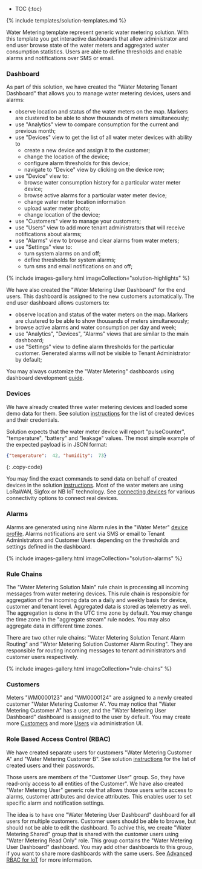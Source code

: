 
* TOC 
{:toc}

{% include templates/solution-templates.md %}

Water Metering template represent generic water metering solution.
With this template you get interactive dashboards that allow administrator and end user browse state of the water meters and aggregated water consumption statistics.
Users are able to define thresholds and enable alarms and notifications over SMS or email.

### Dashboard

As part of this solution, we have created the "Water Metering Tenant Dashboard" that allows you to manage water metering devices, users and alarms:

* observe location and status of the water meters on the map. Markers are clustered to be able to show thousands of meters simultaneously;
* use "Analytics" view to compare consumption for the current and previous month;
* use "Devices" view to get the list of all water meter devices with ability to
    * create a new device and assign it to the customer;
    * change the location of the device;
    * configure alarm thresholds for this device;
    * navigate to "Device" view by clicking on the device row;
* use "Device" view to:
    * browse water consumption history for a particular water meter device;
    * browse active alarms for a particular water meter device;
    * change water meter location information
    * upload water meter photo;
    * change location of the device;
* use "Customers" view to manage your customers;
* use "Users" view to add more tenant administrators that will receive notifications about alarms;
* use "Alarms" view to browse and clear alarms from water meters;
* use "Settings" view to:
    * turn system alarms on and off;
    * define thresholds for system alarms;
    * turn sms and email notifications on and off;

{% include images-gallery.html imageCollection="solution-highlights" %}

We have also created the "Water Metering User Dashboard" for the end users. This dashboard is assigned to the new customers automatically. The end user dashboard allows customers to:

* observe location and status of the water meters on the map. Markers are clustered to be able to show thousands of meters simultaneously;
* browse active alarms and water consumption per day and week;
* use "Analytics", "Devices", "Alarms" views that are similar to the main dashboard;
* use "Settings" view to define alarm thresholds for the particular customer. Generated alarms will not be visible to Tenant Administrator by default;

You may always customize the "Water Metering" dashboards using dashboard development [guide](/docs/{{docsPrefix}}user-guide/dashboards/).


### Devices

We have already created three water metering devices and loaded some demo data for them.
See solution [instructions](/docs/{{docsPrefix}}solution-templates/overview/#install-solution-template) for the list of created devices and their credentials.

Solution expects that the water meter device will report "pulseCounter", "temperature", "battery" and "leakage" values.
The most simple example of the expected payload is in JSON format:

```json
{"temperature":  42, "humidity":  73}
```
{: .copy-code}

You may find the exact commands to send data on behalf of created devices in the solution [instructions](/docs/{{docsPrefix}}solution-templates/overview/#install-solution-template).
Most of the water meters are using LoRaWAN, Sigfox or NB IoT technology. 
See [connecting devices](/docs/{{docsPrefix}}getting-started-guides/connectivity/) for various connectivity options to connect real devices.

### Alarms

Alarms are generated using nine Alarm rules in the "Water Meter" [device profile](/docs/{{docsPrefix}}user-guide/device-profiles/).
Alarms notifications are sent via SMS or email to Tenant Administrators and Customer Users depending on the thresholds and settings defined in the dashboard.

{% include images-gallery.html imageCollection="solution-alarms" %}

### Rule Chains

The "Water Metering Solution Main" rule chain is processing all incoming messages from water metering devices.
This rule chain is responsible for aggregation of the incoming data on a daily and weekly basis for device, customer and tenant level.
Aggregated data is stored as telemetry as well. The aggregation is done in the UTC time zone by default.
You may change the time zone in the "aggregate stream" rule nodes. You may also aggregate data in different time zones.

There are two other rule chains: "Water Metering Solution Tenant Alarm Routing" and "Water Metering Solution Customer Alarm Routing".
They are responsible for routing incoming messages to tenant administrators and customer users respectively.

{% include images-gallery.html imageCollection="rule-chains" %}

### Customers

Meters "WM0000123" and "WM0000124" are assigned to a newly created customer "Water Metering Customer A".
You may notice that "Water Metering Customer A" has a user, and the "Water Metering User Dashboard" dashboard is assigned to the user by default.
You may create more [Customers](/docs/{{docsPrefix}}user-guide/ui/customers/) and more [Users](/docs/{{docsPrefix}}user-guide/ui/users/) via administration UI.

### Role Based Access Control (RBAC)

We have created separate users for customers "Water Metering Customer A" and "Water Metering Customer B". See solution [instructions](/docs/{{docsPrefix}}solution-templates/overview/#install-solution-template) for the list of created users and their passwords.

Those users are members of the "Customer User" group. So, they have read-only access to all entities of the Customer".
We have also created "Water Metering User" generic role that allows those users write access to alarms, customer attributes and device attributes. This enables user to set specific alarm and notification settings.

The idea is to have one "Water Metering User Dashboard" dashboard for all users for multiple customers. Customer users should be able to browse, but should not be able to edit the dashboard.
To achive this, we create "Water Metering Shared" group that is shared with the customer users using "Water Metering Read Only" role. This group contains the "Water Metering User Dashboard" dashboard. 
You may add other dashboards to this group, if you want to share more dashboards with the same users. See [Advanced RBAC for IoT](/docs/{{docsPrefix}}user-guide/rbac/) for more information. 
